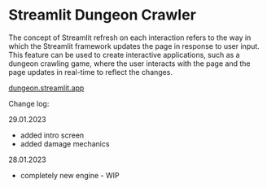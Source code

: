 # Streamlit Dungeon Crawler

The concept of Streamlit refresh on each interaction refers to the way in which the Streamlit framework updates the page in response to user input. This feature can be used to create interactive applications, such as a dungeon crawling game, where the user interacts with the page and the page updates in real-time to reflect the changes.

[dungeon.streamlit.app](https://dunegon.streamlit.app)

Change log:

29.01.2023
- added intro screen
- added damage mechanics

28.01.2023
- completely new engine - WIP